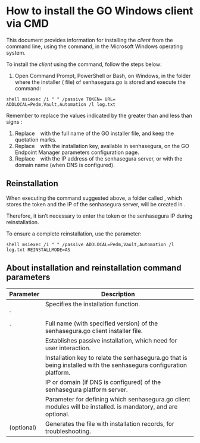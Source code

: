 # How to install the GO Windows client via CMD 

This document provides information for installing the  *client* from the command line, using the  command, in the Microsoft Windows operating system.

To install the  *client* using the  command, follow the steps below:

1. Open Command Prompt, PowerShell or Bash, on Windows, in the folder where the installer ( file) of senhasegura.go is stored and execute the command:

`shell
msiexec /i "
" /passive TOKEN=
 URL=
 ADDLOCAL=Pedm,Vault,Automation /l log.txt
`

Remember to replace the values ​​indicated by the greater than and less than signs :

1. Replace `
` with the full name of the GO installer file, and keep the quotation marks.
2. Replace `
` with the installation key, available in senhasegura, on the GO Endpoint Manager parameters configuration page.
3. Replace `
` with the IP address of the senhasegura server, or with the domain name (when DNS is configured).

## Reinstallation

When executing the command suggested above, a folder called , which stores the token and the IP of the senhasegura server, will be created in .

Therefore, it isn’t  necessary to enter the token or the senhasegura IP during reinstallation.

To ensure a complete reinstallation, use the  parameter:

`shell
msiexec /i "
" /passive ADDLOCAL=Pedm,Vault,Automation /l log.txt REINSTALLMODE=AS
`

## About installation and reinstallation command parameters

| Parameter	                   | Description                                                                                                                               |
|-----------------------------------|-------------------------------------------------------------------------------------------------------------------------------------------|
|                           	  | Specifies the  installation function.                                                                                            |
| `
` | Full name (with specified version) of the senhasegura.go client installer file.                                                           |
|                     	  | Establishes passive installation, which need for user interaction.                                                                        |
|                        	  | Installation key to relate the senhasegura.go that is being installed with the senhasegura configuration platform.                        |
|                          	  | IP or domain (if DNS is configured) of the senhasegura platform server.                                                                   |
|                     	  | Parameter for defining which senhasegura.go client modules will be installed.  is mandatory,  and  are optional. |
|  (optional)           | Generates the  file with installation records, for troubleshooting.                                                              |